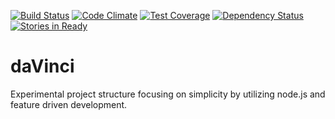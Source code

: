 [![Build Status](https://travis-ci.org/AquilaSagitta/daVinci.svg?branch=master)](https://travis-ci.org/AquilaSagitta/daVinci)
[![Code Climate](https://codeclimate.com/github/AquilaSagitta/daVinci/badges/gpa.svg)](https://codeclimate.com/github/AquilaSagitta/daVinci)
[![Test Coverage](https://codeclimate.com/github/AquilaSagitta/daVinci/badges/coverage.svg)](https://codeclimate.com/github/AquilaSagitta/daVinci/coverage)
[![Dependency Status](https://david-dm.org/aquilasagitta/davinci.svg)](https://david-dm.org/aquilasagitta/davinci)
[![Stories in Ready](https://badge.waffle.io/AquilaSagitta/daVinci.svg?label=ready&title=Ready)](http://waffle.io/AquilaSagitta/daVinci)
# daVinci
Experimental project structure focusing on simplicity by utilizing node.js and feature driven development.